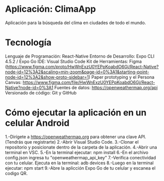 # Aplicación: ClimaApp
Aplicación para la búsqueda del clima en ciudades de todo el mundo.

# Tecnología
Lenguaje de Programación: React-Native
Entorno de Desarrollo: Expo CLI 4.5.2 / Expo Go
IDE: Visual Studio Code
Kit de Herramientas: Figma (https://www.figma.com/proto/HwWnExzU0YEPpKoabdO6Gj/React-Native?node-id=12%3A2&scaling=min-zoom&page-id=0%3A1&starting-point-node-id=12%3A2&show-proto-sidebar=1)
Paper prototyping y el Persona Canvas: https://www.figma.com/file/HwWnExzU0YEPpKoabdO6Gj/React-Native?node-id=0%3A1
Fuentes de datos: https://openweathermap.org/api
Versionado de código: Git y GitHub

# Cómo ejecutar la aplicación en un celular Android
1.-Dirígete a https://openweathermap.org para obtener una clave API. (Tendrás que registrarte)
2.-Abrir Visual Studio Code.
3.-Clonar el repositorio y posicionate dentro de la carpeta de la aplicación.
4.-Abrir una terminal en VSC.
5.-En la terminal ejecutar: npm install
6.-En el archivo config.json ingresa tu "openweathermap_api_key"
7.-Verifica conectividad con tu celular. Ejecuta en la terminal: adb devices
8.-Luego en la terminal ejecutar: npm start
9.-Abre la aplicción Expo Go de tu celular y escanea el codigo QR.
